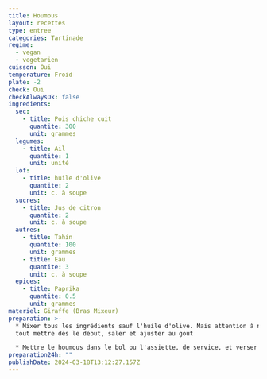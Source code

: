 ```yaml
---
title: Houmous
layout: recettes
type: entree
categories: Tartinade
regime:
  - vegan
  - vegetarien
cuisson: Oui
temperature: Froid
plate: -2
check: Oui
checkAlwaysOk: false
ingredients:
  sec:
    - title: Pois chiche cuit
      quantite: 300
      unit: grammes
  legumes:
    - title: Ail
      quantite: 1
      unit: unité
  lof:
    - title: huile d'olive
      quantite: 2
      unit: c. à soupe
  sucres:
    - title: Jus de citron
      quantite: 2
      unit: c. à soupe
  autres:
    - title: Tahin
      quantite: 100
      unit: grammes
    - title: Eau
      quantite: 3
      unit: c. à soupe
  epices:
    - title: Paprika
      quantite: 0.5
      unit: grammes
materiel: Giraffe (Bras Mixeur)
preparation: >-
  * Mixer tous les ingrédients sauf l'huile d'olive. Mais attention à ne pas
  tout mettre dès le début, saler et ajuster au gout

  * Mettre le houmous dans le bol ou l'assiette, de service, et verser un filer d'huile d'olive sur le dessus. Parsemer très légèrement de paprika pour la décoration
preparation24h: ""
publishDate: 2024-03-18T13:12:27.157Z
---
```

